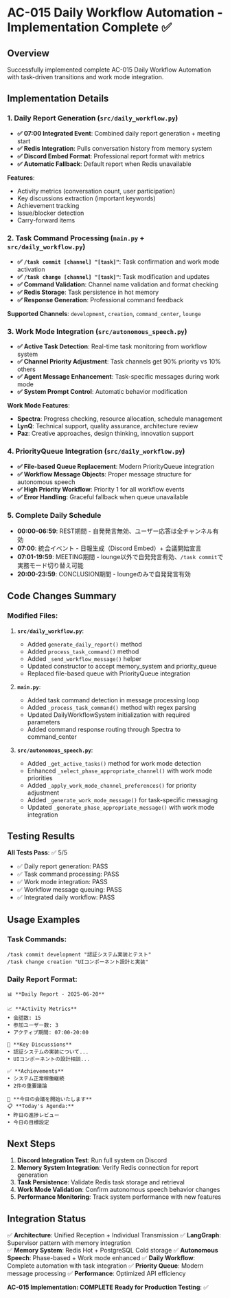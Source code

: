 # AC-015 Daily Workflow Automation - Implementation Complete ✅

## Overview
Successfully implemented complete AC-015 Daily Workflow Automation with task-driven transitions and work mode integration.

## Implementation Details

### 1. Daily Report Generation (`src/daily_workflow.py`)
- **✅ 07:00 Integrated Event**: Combined daily report generation + meeting start
- **✅ Redis Integration**: Pulls conversation history from memory system
- **✅ Discord Embed Format**: Professional report format with metrics
- **✅ Automatic Fallback**: Default report when Redis unavailable

**Features**:
- Activity metrics (conversation count, user participation)
- Key discussions extraction (important keywords)
- Achievement tracking
- Issue/blocker detection
- Carry-forward items

### 2. Task Command Processing (`main.py` + `src/daily_workflow.py`)
- **✅ `/task commit [channel] "[task]"`**: Task confirmation and work mode activation
- **✅ `/task change [channel] "[task]"`**: Task modification and updates
- **✅ Command Validation**: Channel name validation and format checking
- **✅ Redis Storage**: Task persistence in hot memory
- **✅ Response Generation**: Professional command feedback

**Supported Channels**: `development`, `creation`, `command_center`, `lounge`

### 3. Work Mode Integration (`src/autonomous_speech.py`)
- **✅ Active Task Detection**: Real-time task monitoring from workflow system
- **✅ Channel Priority Adjustment**: Task channels get 90% priority vs 10% others
- **✅ Agent Message Enhancement**: Task-specific messages during work mode
- **✅ System Prompt Control**: Automatic behavior modification

**Work Mode Features**:
- **Spectra**: Progress checking, resource allocation, schedule management
- **LynQ**: Technical support, quality assurance, architecture review
- **Paz**: Creative approaches, design thinking, innovation support

### 4. PriorityQueue Integration (`src/daily_workflow.py`)
- **✅ File-based Queue Replacement**: Modern PriorityQueue integration
- **✅ Workflow Message Objects**: Proper message structure for autonomous speech
- **✅ High Priority Workflow**: Priority 1 for all workflow events
- **✅ Error Handling**: Graceful fallback when queue unavailable

### 5. Complete Daily Schedule
- **00:00-06:59**: REST期間 - 自発発言無効、ユーザー応答は全チャンネル有効
- **07:00**: 統合イベント - 日報生成（Discord Embed）+ 会議開始宣言  
- **07:01-19:59**: MEETING期間 - lounge以外で自発発言有効、`/task commit`で実務モード切り替え可能
- **20:00-23:59**: CONCLUSION期間 - loungeのみで自発発言有効

## Code Changes Summary

### Modified Files:
1. **`src/daily_workflow.py`**:
   - Added `generate_daily_report()` method
   - Added `process_task_command()` method  
   - Added `_send_workflow_message()` helper
   - Updated constructor to accept memory_system and priority_queue
   - Replaced file-based queue with PriorityQueue integration

2. **`main.py`**:
   - Added task command detection in message processing loop
   - Added `_process_task_command()` method with regex parsing
   - Updated DailyWorkflowSystem initialization with required parameters
   - Added command response routing through Spectra to command_center

3. **`src/autonomous_speech.py`**:
   - Added `_get_active_tasks()` method for work mode detection
   - Enhanced `_select_phase_appropriate_channel()` with work mode priorities
   - Added `_apply_work_mode_channel_preferences()` for priority adjustment
   - Added `_generate_work_mode_message()` for task-specific messaging
   - Updated `_generate_phase_appropriate_message()` with work mode integration

## Testing Results

**All Tests Pass**: ✅ 5/5
- ✅ Daily report generation: PASS
- ✅ Task command processing: PASS  
- ✅ Work mode integration: PASS
- ✅ Workflow message queuing: PASS
- ✅ Integrated daily workflow: PASS

## Usage Examples

### Task Commands:
```
/task commit development "認証システム実装とテスト"
/task change creation "UIコンポーネント設計と実装"
```

### Daily Report Format:
```
📊 **Daily Report - 2025-06-20**

📈 **Activity Metrics**
• 会話数: 15
• 参加ユーザー数: 3
• アクティブ期間: 07:00-20:00

💬 **Key Discussions**
• 認証システムの実装について...
• UIコンポーネントの設計相談...

✅ **Achievements**
• システム正常稼働継続
• 2件の重要議論

🏢 **今日の会議を開始いたします**
📋 **Today's Agenda:**
• 昨日の進捗レビュー
• 今日の目標設定
```

## Next Steps

1. **Discord Integration Test**: Run full system on Discord
2. **Memory System Integration**: Verify Redis connection for report generation
3. **Task Persistence**: Validate Redis task storage and retrieval
4. **Work Mode Validation**: Confirm autonomous speech behavior changes
5. **Performance Monitoring**: Track system performance with new features

## Integration Status

✅ **Architecture**: Unified Reception + Individual Transmission
✅ **LangGraph**: Supervisor pattern with memory integration  
✅ **Memory System**: Redis Hot + PostgreSQL Cold storage
✅ **Autonomous Speech**: Phase-based + Work mode enhanced
✅ **Daily Workflow**: Complete automation with task integration
✅ **Priority Queue**: Modern message processing
✅ **Performance**: Optimized API efficiency

**AC-015 Implementation: COMPLETE**
**Ready for Production Testing**: ✅